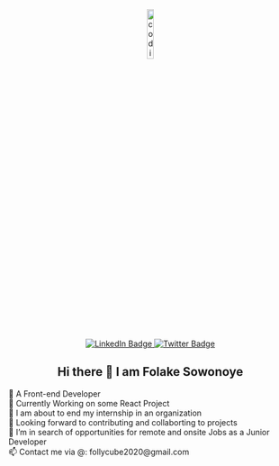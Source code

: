 <div id="header" align="center">
  <img src="https://fastlane.tech/wp-content/uploads/2020/01/Zero-Code.gif" alt="coding gif" width="15%"/>
  <div id="badges">
  <a href="https://www.linkedin.com/in/folake-sowonoye-06857719a/">
    <img src="https://img.shields.io/badge/LinkedIn-blue?style=for-the-badge&logo=linkedin&logoColor=white" alt="LinkedIn Badge"/>
  </a>
  <a href="https://twitter.com/SowonoyeO">
    <img src="https://img.shields.io/badge/Twitter-blue?style=for-the-badge&logo=twitter&logoColor=white" alt="Twitter Badge"/>
  </a>
  </div>
   <h2>Hi there 👋 I am Folake Sowonoye</h1>
  <div align="left">
    <p>🌱 A Front-end Developer <br>
    🌱 Currently Working on some React Project<br>
    🔭 I am about to end my internship in an organization<br>
    👯 Looking forward to contributing and collaborting to projects<br>
    🤔 I’m in search of opportunities for remote and onsite Jobs as a Junior Developer <br>
    📫 Contact me via @: follycube2020@gmail.com </p>
  </div>
</div>
